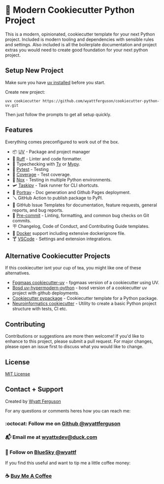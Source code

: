 # :snake: Modern Cookiecutter Python Project

This is a modern, opinionated, cookiecutter template for your next Python project. Included is modern tooling and dependencies with sensible rules and settings. Also included is all the boilerplate documentation and project extras you would need to create good foundation for your next python project.

## Setup New Project

Make sure you have [uv installed](https://docs.astral.sh/uv/getting-started/installation/#installation-methods) before you start.

Create new project:

```
uvx cookiecutter https://github.com/wyattferguson/cookiecutter-python-uv.git
```

Then just follow the prompts to get all setup quickly.

## Features

Everything comes preconfigured to work out of the box.

- :package: [UV](https://docs.astral.sh/uv/) - Package and project manager
- :crab: [Ruff](https://docs.astral.sh/ruff/) - Linter and code formatter.
- :bug: Typechecking with [Ty](https://github.com/astral-sh/ty) or [Mypy](https://www.mypy-lang.org/).
- :test_tube: [Pytest](https://docs.pytest.org/en/stable/) - Testing
- :telescope: [Coverage](https://coverage.readthedocs.io/en/7.6.12/) - Test coverage.
- :shaved_ice: [Nox](https://nox.thea.codes/en/stable/index.html) - Testing in multiple Python environments.
- :small_airplane: [Taskipy](https://github.com/taskipy/taskipy) - Task runner for CLI shortcuts.
- :vhs: [Portray](https://timothycrosley.github.io/portray/) - Doc generation and Github Pages deployment.
- :screwdriver: GitHub Action to publish package to PyPI.
- :tropical_drink: GitHub Issue Templates for documentation, feature requests, general reports, and bug reports.
- :cactus: [Pre-commit](https://pre-commit.com/) - Linting, formatting, and common bug checks on Git commits.
- :placard: Changelog, Code of Conduct, and Contributing Guide templates.
- :whale2: [Docker](https://www.docker.com/) support including extensive dockerignore file.
- :cocktail: [VSCode](https://code.visualstudio.com/) - Settings and extension integrations.

## Alternative Cookiecutter Projects

If this cookiecutter isnt your cup of tea, you might like one of these alternatives.

- [Fpgmaas cookiecutter-uv](https://github.com/fpgmaas/cookiecutter-uv) - fpgmaas version of a cookiecutter using UV.
- [Bosd uv-hypermodern-python](https://github.com/bosd/cookiecutter-uv-hypermodern-python) - bosd version of a cookiecutter uv project with github deployments.
- [Cookiecutter pypackage](https://github.com/audreyfeldroy/cookiecutter-pypackage) - Cookiecutter template for a Python package.
- [Neuroinformatics cookiecutter](https://github.com/neuroinformatics-unit/python-cookiecutter) - Utility to create a basic Python project structure with tests, CI etc.

## Contributing

Contributions or suggestions are more then welcome! If you'd like to enhance to this project, please submit a pull request. For major changes, please open an issue first to discuss what you would like to change.

## License

[MIT License](https://github.com/wyattferguson/cookiecutter-python-uv/blob/main/LICENSE)

## Contact + Support

Created by [Wyatt Ferguson](https://github.com/wyattferguson)

For any questions or comments heres how you can reach me:

### :octocat: Follow me on [Github @wyattferguson](https://github.com/wyattferguson)

### :mailbox_with_mail: Email me at [wyattxdev@duck.com](wyattxdev@duck.com)

### :tropical_drink: Follow on [BlueSky @wyattf](https://wyattf.bsky.social)

If you find this useful and want to tip me a little coffee money:

### :coffee: [Buy Me A Coffee](https://www.buymeacoffee.com/wyattferguson)
